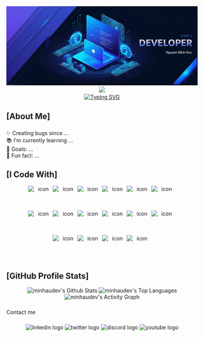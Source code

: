 <div align="center">
  <img src="./bg.jpg"  />
</div>

<div align="center">
  <a href="https://git.io/typing-svg">
    <img src="[https://readme-typing-svg.demolab.com?font=Fira+Code&weight=500&size=19&pause=1000&width=435&lines=Minh+Hau+dev](https://www.google.com/imgres?q=background%20coder&imgurl=https%3A%2F%2Fimage.slidesdocs.com%2Fresponsive-images%2Fbackground%2Fan-illustration-depicting-the-world-of-coding-and-programming-in-3d-powerpoint-background_8cd0b4017f__960_540.jpg&imgrefurl=https%3A%2F%2Fslidesdocs.com%2Fbackground%2Fan-illustration-depicting-the-world-of-coding-and-programming-in-3d-powerpoint-background_8cd0b4017f&docid=rESmPOIpe1KSAM&tbnid=Gw5RICnpuXzbuM&vet=12ahUKEwj7orqkieqHAxUnTmwGHTpzEkk4ChAzegQIChAA..i&w=960&h=540&hcb=2&ved=2ahUKEwj7orqkieqHAxUnTmwGHTpzEkk4ChAzegQIChAA)"/>
  </a>
</div>
<div align="center">
<a href="https://git.io/typing-svg"><img src="https://readme-typing-svg.demolab.com?font=Fira+Code&weight=500&size=34&pause=1000&color=5170FF&width=435&lines=Hey%F0%9F%91%8Beveryone!;I'm+Minh+Hau+Nguyen" alt="Typing SVG" /></a>
</div>



<h2  align="left">[About Me]</h2>

###

<p align="left">✨ Creating bugs since ...<br>📚 I'm currently learning ...<br>🎯 Goals: ...<br>🎲 Fun fact: ...</p>

###

<h2 align="left">[I Code With]</h2>

<div align="center" style="display: flex; align-items: flex-start; justify-content: center;">
  <img
    src="https://techstack-generator.vercel.app/js-icon.svg"
    alt="icon"
    width="65"
    height="65"
  /><img
    src="https://techstack-generator.vercel.app/ts-icon.svg"
    alt="icon"
    width="65"
    height="65"
  /><img
    src="https://techstack-generator.vercel.app/react-icon.svg"
    alt="icon"
    width="65"
    height="65"
  /><img
    src="https://techstack-generator.vercel.app/redux-icon.svg"
    alt="icon"
    width="65"
    height="65"
  /><img
    src="https://techstack-generator.vercel.app/sass-icon.svg"
    alt="icon"
    width="65"
    height="65"
  /><img
    src="https://techstack-generator.vercel.app/python-icon.svg"
    alt="icon"
    width="65"
    height="65"
  />
</div>

<div align="center" style="display: flex; align-items: flex-start; justify-content: center;">
  <img
    src="https://techstack-generator.vercel.app/django-icon.svg"
    alt="icon"
    width="65"
    height="65"
  /><img
    src="https://techstack-generator.vercel.app/restapi-icon.svg"
    alt="icon"
    width="65"
    height="65"
  /><img
    src="https://techstack-generator.vercel.app/github-icon.svg"
    alt="icon"
    width="65"
    height="65"
  /><img
    src="https://techstack-generator.vercel.app/docker-icon.svg"
    alt="icon"
    width="65"
    height="65"
  /><img
    src="https://techstack-generator.vercel.app/aws-icon.svg"
    alt="icon"
    width="65"
    height="65"
  /><img
    src="https://techstack-generator.vercel.app/mysql-icon.svg"
    alt="icon"
    width="65"
    height="65"
  />
</div>
<div align="center" style="display: flex; align-items: flex-start; justify-content: center;">
  <img
    src="https://techstack-generator.vercel.app/nginx-icon.svg"
    alt="icon"
    width="65"
    height="65"
  /><img
    src="https://techstack-generator.vercel.app/prettier-icon.svg"
    alt="icon"
    width="65"
    height="65"
  /><img
    src="https://techstack-generator.vercel.app/eslint-icon.svg"
    alt="icon"
    width="65"
    height="65"
  /><img
    src="https://techstack-generator.vercel.app/java-icon.svg"
    alt="icon"
    width="65"
    height="65"
  />
</div>

<h2  align="left">[GitHub Profile Stats]</h2>
<div align="center">
  <img alt="minhaudev's Github Stats" src="https://github-readme-stats.vercel.app/api?username=minhaudev&show_icons=true&include_all_commits=true&count_private=true&theme=react&hide_border=true&bg_color=1F222E&title_color=5170FFFF&icon_color=F8D866" height="192px"/>
  <img alt="minhaudev's Top Languages" src="https://github-readme-stats.vercel.app/api/top-langs/?username=minhaudev&langs_count=8&layout=compact&theme=react&hide_border=true&bg_color=1F222E&title_color=5170FFFF&icon_color=F8D866&hide=Jupyter%20Notebook,Roff" height="192px"/>
  <img alt="minhaudev's Activity Graph" src="https://github-readme-activity-graph.vercel.app/graph?username=minhaudev&bg_color=1F222E&color=5170FFFF&line=5170FFFF&point=FFFFFF&area=true&hide_border=true&radius=8" height="268px"/>
</div>

###

<p align="left">Contact me</p>

###

<div align="center">
  <img src="https://raw.githubusercontent.com/maurodesouza/profile-readme-generator/master/src/assets/icons/social/linkedin/default.svg" width="52" height="40" alt="linkedin logo"  />
  <img src="https://raw.githubusercontent.com/maurodesouza/profile-readme-generator/master/src/assets/icons/social/twitter/default.svg" width="52" height="40" alt="twitter logo"  />
  <img src="https://raw.githubusercontent.com/maurodesouza/profile-readme-generator/master/src/assets/icons/social/discord/default.svg" width="52" height="40" alt="discord logo"  />
  <img src="https://raw.githubusercontent.com/maurodesouza/profile-readme-generator/master/src/assets/icons/social/youtube/default.svg" width="52" height="40" alt="youtube logo"  />
</div>

###
